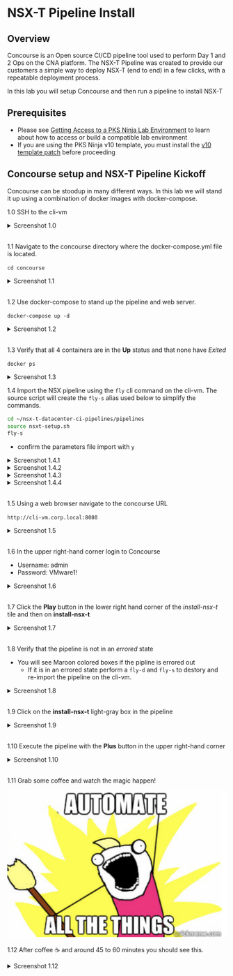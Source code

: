 # NSX-T Pipeline Install

## Overview

Concourse is an Open source CI/CD pipeline tool used to perform Day 1 and 2 Ops on the CNA platform.
The NSX-T Pipeline was created to provide our customers a simple way to deploy NSX-T (end to end) in a few clicks, with a repeatable deployment process.

In this lab you will setup Concourse and then run a pipeline to install NSX-T

## Prerequisites

- Please see [Getting Access to a PKS Ninja Lab Environment](https://github.com/CNA-Tech/PKS-Ninja/tree/master/Courses/GetLabAccess-LA8528) to learn about how to access or build a compatible lab environment
- If you are using the PKS Ninja v10 template, you must install the [v10 template patch](https://github.com/natereid72/PKS-Ninja-Lab-Patch) before proceeding

## Concourse setup and NSX-T Pipeline Kickoff

Concourse can be stoodup in many different ways. In this lab we will stand it up using a combination of docker images with docker-compose.

1.0 SSH to the cli-vm

<details><summary>Screenshot 1.0</summary>
<img src="Images/ssh-cli-vm.png">
</details>
<br>

1.1 Navigate to the concourse directory where the docker-compose.yml file is located.

`cd concourse`

<details><summary>Screenshot 1.1</summary>
<img src="Images/concourse-dir.png">
</details>
<br>

1.2 Use docker-compose to stand up the pipeline and web server.

`docker-compose up -d`

<details><summary>Screenshot 1.2</summary>
<img src="Images/docker-compose-up.png">
</details>
<br>

1.3 Verify that all 4 containers are in the **Up** status and that none have *Exited*

`docker ps`

<details><summary>Screenshot 1.3</summary>
<img src="Images/docker-ps.png">
</details>

1.4 Import the NSX pipeline using the `fly` cli command on the cli-vm.  The source script will create the `fly-s` alias used below to simplify the commands.

```bash
cd ~/nsx-t-datacenter-ci-pipelines/pipelines
source nsxt-setup.sh
fly-s
```

- confirm the parameters file import with `y`

<details><summary>Screenshot 1.4.1</summary>
<img src="Images/nsx-pipeline-dir.png">
</details>

<details><summary>Screenshot 1.4.2</summary>
<img src="Images/source-nsxt-setup.png">
</details>

<details><summary>Screenshot 1.4.3</summary>
<img src="Images/pipeline-import.png">
</details>

<details><summary>Screenshot 1.4.4</summary>
<img src="Images/confirm-import.png">
</details>
<br>

1.5 Using a web browser navigate to the concourse URL

`http://cli-vm.corp.local:8080`

<details><summary>Screenshot 1.5</summary>
<img src="Images/pipeline-ui.png">
</details>
<br>

1.6 In the upper right-hand corner login to Concourse

- Username: admin
- Password: VMware1!

<details><summary>Screenshot 1.6</summary>
<img src="Images/concourse-login.png">
</details>
<br>

1.7 Click the **Play** button in the lower right hand corner of the *install-nsx-t* tile and then on **install-nsx-t**

<details><summary>Screenshot 1.7</summary>
<img src="Images/pipeline-ui.png">
</details>
<br>

1.8 Verify that the pipeline is not in an *errored* state

- You will see Maroon colored boxes if the pipline is errored out
  - If it is in an errored state perform a `fly-d` and `fly-s` to destory and re-import the pipeline on the cli-vm.

<details><summary>Screenshot 1.8</summary>
<img src="Images/pipeline-started.png">
</details>
<br>

1.9 Click on the **install-nsx-t** light-gray box in the pipeline

<details><summary>Screenshot 1.9</summary>
<img src="Images/install-nsx-t.png">
</details>
<br>

1.10 Execute the pipeline with the **Plus** button in the upper right-hand corner

<details><summary>Screenshot 1.10</summary>
<img src="Images/install-nsx-t-plus.png">
</details>
<br>

1.11 Grab some coffee and watch the magic happen!

<img src="Images/automate-all-things.png">
<br>

1.12 After coffee :coffee: and around 45 to 60 minutes you should see this.

<details><summary>Screenshot 1.12</summary>
<img src="Images/pipeline-complete.png">
</details>
